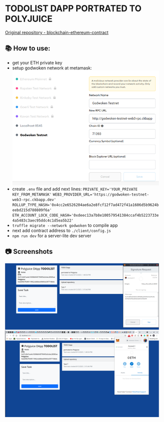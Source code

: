 # TODOLIST DAPP PORTRATED TO POLYJUICE

[Original repository - blockchain-ethereum-contract](https://github.com/AndrewJBateman/blockchain-ethereum-contract)

## :books: How to use:
* get your ETH private key
* setup godwoken network at metamask:
![Godwoken network](./img/godwoken_network.png)
* create  `.env` file and add next lines: 
`PRIVATE_KEY='YOUR_PRIVATE KEY_FROM_METAMASK'`
`WEB3_PROVIDER_URL='https://godwoken-testnet-web3-rpc.ckbapp.dev'`
`ROLLUP_TYPE_HASH='0x4cc2e6526204ae6a2e8fcf12f7ad472f41a1606d5b9624beebd215d780809f6a'`
`ETH_ACCOUNT_LOCK_CODE_HASH='0xdeec13a7b8e100579541384ccaf4b5223733e4a5483c3aec95ddc4c1d5ea5b22'`
* `truffle migrate --network godwoken` to compile app
* next add contract address to `./client/config.js`
* `npm run dev` for a server-lite dev server

## :camera: Screenshots

![Example screenshot 1](./img/task.png)
![Example screenshot 2](./img/task_2.png)
